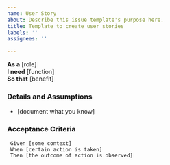 ```yaml
---
name: User Story
about: Describe this issue template's purpose here.
title: Template to create user stories
labels: ''
assignees: ''

---
```


**As a** [role]  
 **I need** [function]  
 **So that** [benefit]
 ### Details and Assumptions
 * [document what you know]
   
 ### Acceptance Criteria 
```gherkin
 Given [some context]
 When [certain action is taken]
 Then [the outcome of action is observed]
 ```
